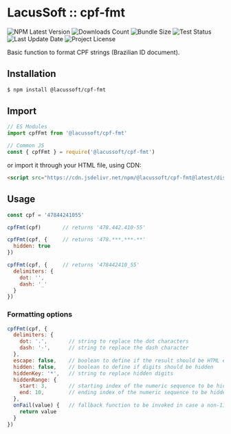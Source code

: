 # LacusSoft :: cpf-fmt

![NPM Latest Version](https://img.shields.io/npm/v/@lacussoft/cpf-fmt)
![Downloads Count](https://img.shields.io/npm/dm/@lacussoft/cpf-fmt.svg)
![Bundle Size](https://packagephobia.now.sh/badge?p=@lacussoft/cpf-fmt)
![Test Status](https://img.shields.io/travis/juliolmuller/cpf-fmt-js/main.svg)
![Last Update Date](https://img.shields.io/github/last-commit/juliolmuller/cpf-fmt-js)
![Project License](https://img.shields.io/github/license/juliolmuller/cpf-fmt-js)

Basic function to format CPF strings (Brazilian ID document).

## Installation

```bash
$ npm install @lacussoft/cpf-fmt
```

## Import

```js
// ES Modules
import cpfFmt from '@lacussoft/cpf-fmt'

// Common JS
const { cpfFmt } = require('@lacussoft/cpf-fmt')
```

or import it through your HTML file, using CDN:

```html
<script src="https://cdn.jsdelivr.net/npm/@lacussoft/cpf-fmt@latest/dist/cpf-fmt.min.js"></script>
```

## Usage

```js
const cpf = '47844241055'

cpfFmt(cpf)       // returns '478.442.410-55'

cpfFmt(cpf, {     // returns '478.***.***-**'
  hidden: true
})

cpfFmt(cpf, {     // returns '478442410_55'
  delimiters: {
    dot: '',
    dash: '_'
  }
})
```

### Formatting options

```js
cpfFmt(cpf, {
  delimiters: {
    dot: '.',       // string to replace the dot characters
    dash: '-',      // string to replace the dash character
  },
  escape: false,    // boolean to define if the result should be HTML escaped
  hidden: false,    // boolean to define if digits should be hidden
  hiddenKey: '*',   // string to replace hidden digits
  hiddenRange: {
    start: 3,       // starting index of the numeric sequence to be hidden (min 0)
    end: 10,        // ending index of the numeric sequence to be hidden (max 10)
  },
  onFail(value) {   // fallback function to be invoked in case a non-11-digits is passed
    return value
  }
})
```

